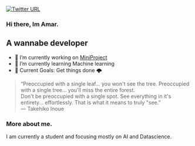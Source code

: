 [![Twitter URL](https://img.shields.io/twitter/follow/Amar65266)](https://twitter.com/Amar65266)

### Hi there, Im Amar.

## A wannabe developer
- 🔭 I’m currently working on [MiniProject](https://github.com/Amar033/Miniproj_s5)
- 🌱 I’m currently learning Machine learning
- 🦩 Current Goals: Get things done 🌩️

>“Preoccupied with a single leaf... you won't see the tree. Preoccupied with a single tree... you'll miss the entire forest.<br> Don't be preoccupied with a single spot. See everything in it's entirety... effortlessly. That is what it means to truly "see.”<br>― Takehiko Inoue

### More about me.
  I am currently a student and focusing  mostly on AI and Datascience.
  


